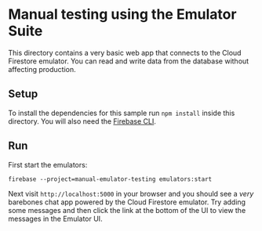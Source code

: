 # Manual testing using the Emulator Suite

This directory contains a very basic web app that connects to the
Cloud Firestore emulator. You can read and write data from the database
without affecting production.

## Setup

To install the dependencies for this sample run `npm install` inside this directory.
You will also need the [Firebase CLI](https://firebase.google.com/docs/cli).

## Run

First start the emulators:

```
firebase --project=manual-emulator-testing emulators:start 
```

Next visit `http://localhost:5000` in your browser and you should see a 
_very_ barebones chat app powered by the Cloud Firestore emulator. Try
adding some messages and then click the link at the bottom of the UI to
view the messages in the Emulator UI.
